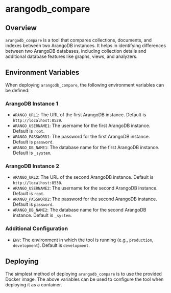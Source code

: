 # arangodb_compare


## Overview

`arangodb_compare` is a tool that compares collections, documents, and indexes between two ArangoDB instances. It helps in identifying differences between two ArangoDB databases, including collection details and additional database features like graphs, views, and analyzers.

## Environment Variables

When deploying `arangodb_compare`, the following environment variables can be defined:

### ArangoDB Instance 1

- `ARANGO_URL1`: The URL of the first ArangoDB instance. Default is `http://localhost:8529`.
- `ARANGO_USERNAME1`: The username for the first ArangoDB instance. Default is `root`.
- `ARANGO_PASSWORD1`: The password for the first ArangoDB instance. Default is `password`.
- `ARANGO_DB_NAME1`: The database name for the first ArangoDB instance. Default is `_system`.

### ArangoDB Instance 2

- `ARANGO_URL2`: The URL of the second ArangoDB instance. Default is `http://localhost:8530`.
- `ARANGO_USERNAME2`: The username for the second ArangoDB instance. Default is `root`.
- `ARANGO_PASSWORD2`: The password for the second ArangoDB instance. Default is `password`.
- `ARANGO_DB_NAME2`: The database name for the second ArangoDB instance. Default is `_system`.

### Additional Configuration

- `ENV`: The environment in which the tool is running (e.g., `production`, `development`). Default is `development`.

## Deploying

The simplest method of deploying `arangodb_compare` is to use the provided Docker image.
The above variables can be used to configure the tool when deploying it as a container.

